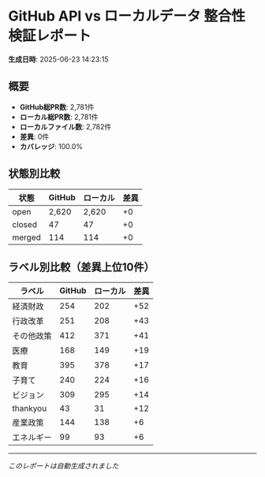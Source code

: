 # GitHub API vs ローカルデータ 整合性検証レポート

**生成日時**: 2025-06-23 14:23:15

## 概要

- **GitHub総PR数**: 2,781件
- **ローカル総PR数**: 2,781件
- **ローカルファイル数**: 2,782件
- **差異**: 0件
- **カバレッジ**: 100.0%

## 状態別比較

| 状態 | GitHub | ローカル | 差異 |
|------|--------|----------|------|
| open | 2,620 | 2,620 | +0 |
| closed | 47 | 47 | +0 |
| merged | 114 | 114 | +0 |

## ラベル別比較（差異上位10件）

| ラベル | GitHub | ローカル | 差異 |
|--------|--------|----------|------|
| 経済財政 | 254 | 202 | +52 |
| 行政改革 | 251 | 208 | +43 |
| その他政策 | 412 | 371 | +41 |
| 医療 | 168 | 149 | +19 |
| 教育 | 395 | 378 | +17 |
| 子育て | 240 | 224 | +16 |
| ビジョン | 309 | 295 | +14 |
| thankyou | 43 | 31 | +12 |
| 産業政策 | 144 | 138 | +6 |
| エネルギー | 99 | 93 | +6 |

---
*このレポートは自動生成されました*